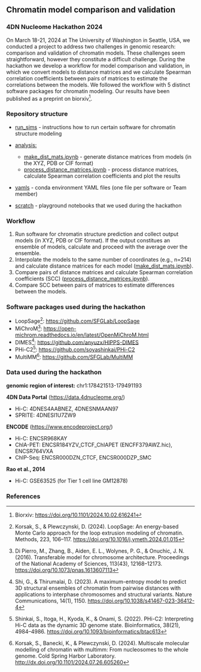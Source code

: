 ## Chromatin model comparison and validation

### 4DN Nucleome Hackathon 2024

On March 18-21, 2024 at The University of Washington in Seattle, USA, we conducted a project to address two challenges in genomic research: comparison and validation of chromatin models. These challenges seem straightforward, however they constitute a difficult challenge. During the hackathon we develop a workflow for model comparison and validation, in which we convert models to distance matrices and we calculate Spearman correlation coefficients between pairs of matrices to estimate the correlations between the models. We followed the workflow with 5 distinct software packages for chromatin modeling. Our results have been published as a preprint on biorxiv[^1].


### Repository structure

- [run_sims](https://github.com/SFGLab/Polymer_model_benchmark/tree/main/run_sims) - instructions how to run certain software for chromatin structure modeling
- [analysis:](https://github.com/SFGLab/Polymer_model_benchmark/tree/main/analysis)

    - [make_dist_mats.ipynb](https://github.com/SFGLab/Polymer_model_benchmark/blob/main/analysis/make_dist_mats.ipynb) - generate distance matrices from models (in the XYZ, PDB or CIF format)
    - [process_distance_matrices.ipynb](https://github.com/SFGLab/Polymer_model_benchmark/blob/main/analysis/process_distance_matrices.ipynb) - process distance matrices, calculate Spearman correlation coefficients and plot the results

- [yamls](https://github.com/SFGLab/Polymer_model_benchmark/tree/main/yamls) - conda environment YAML files (one file per software or Team member)

- [scratch](https://github.com/SFGLab/Polymer_model_benchmark/tree/main/scratch) - playground notebooks that we used during the hackathon


### Workflow

1. Run software for chromatin structure prediction and collect output models (in XYZ, PDB or CIF format). If the output constitues an ensemble of models, calculate and proceed with the average over the ensemble.
2. Interpolate the models to the same number of coordinates (e.g., n=214) and calculate distance matrices for each model ([make_dist_mats.ipynb](https://github.com/SFGLab/Polymer_model_benchmark/blob/main/analysis/make_dist_mats.ipynb)).
3. Compare pairs of distance matrices and calculate Spearman correlation coefficients (SCC) ([process_distance_matrices.ipynb](https://github.com/SFGLab/Polymer_model_benchmark/blob/main/analysis/process_distance_matrices.ipynb)).
4. Compare SCC between pairs of matrices to estimate differences between the models.


### Software packages used during the hackathon
- LoopSage[^2]: https://github.com/SFGLab/LoopSage
- MiChroM[^3]: https://open-michrom.readthedocs.io/en/latest/OpenMiChroM.html
- DIMES[^4]: https://github.com/anyuzx/HIPPS-DIMES
- PHi-C2[^5]: https://github.com/soyashinkai/PHi-C2
- MultiMM[^6]: https://github.com/SFGLab/MultiMM


### Data used during the hackathon

**genomic region of interest:** chr1:178421513-179491193

**4DN Data Portal** (https://data.4dnucleome.org/)
- Hi-C: 4DNES4AABNEZ, 4DNESNMAAN97
- SPRITE: 4DNESI1U7ZW9

**ENCODE** (https://www.encodeproject.org/)
- Hi-C: ENCSR968KAY
- ChIA-PET: ENCSR184YZV_CTCF_ChIAPET (ENCFF379AWZ.hic), ENCSR764VXA
- ChIP-Seq: ENCSR000DZN_CTCF, ENCSR000DZP_SMC

**Rao et al., 2014**
- Hi-C: GSE63525 (for Tier 1 cell line GM12878)


### References

[^1]: Biorxiv: https://doi.org/10.1101/2024.10.02.616241

[^2]: Korsak, S., & Plewczynski, D. (2024). LoopSage: An energy-based Monte Carlo approach for the loop extrusion modeling of chromatin. Methods, 223, 106–117. https://doi.org/10.1016/j.ymeth.2024.01.015

[^3]: Di Pierro, M., Zhang, B., Aiden, E. L., Wolynes, P. G., & Onuchic, J. N. (2016). Transferable model for chromosome architecture. Proceedings of the National Academy of Sciences, 113(43), 12168–12173. https://doi.org/10.1073/pnas.1613607113

[^4]: Shi, G., & Thirumalai, D. (2023). A maximum-entropy model to predict 3D structural ensembles of chromatin from pairwise distances with applications to interphase chromosomes and structural variants. Nature Communications, 14(1), 1150. https://doi.org/10.1038/s41467-023-36412-4

[^5]: Shinkai, S., Itoga, H., Kyoda, K., & Onami, S. (2022). PHi-C2: Interpreting Hi-C data as the dynamic 3D genome state. Bioinformatics, 38(21), 4984–4986. https://doi.org/10.1093/bioinformatics/btac613

[^6]: Korsak, S., Banecki, K., & Plewczynski, D. (2024). Multiscale molecular modelling of chromatin with multimm: From nucleosomes to the whole genome. Cold Spring Harbor Laboratory. http://dx.doi.org/10.1101/2024.07.26.605260

